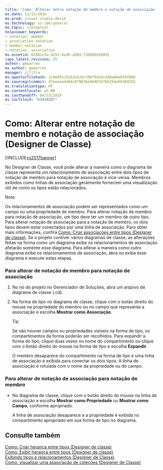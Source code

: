 ```yaml
---
title: 'Como: Alterar entre notação de membro e notação de associação (Designer de classe) | Microsoft Docs'
ms.date: 11/15/2016
ms.prod: visual-studio-dev14
ms.technology: vs-ide-general
ms.topic: conceptual
helpviewer_keywords:
- notation, member
- association notation
- member notation
- notation, association
ms.assetid: 65881c5a-d251-4a36-ad0d-73d088436092
caps.latest.revision: 25
author: gewarren
ms.author: gewarren
manager: jillfra
ms.openlocfilehash: 2c0e691cd162a52dc598f9d3dc4d9a04e0f8f008
ms.sourcegitcommit: 47eeeeadd84c879636e9d48747b615de69384356
ms.translationtype: HT
ms.contentlocale: pt-BR
ms.lasthandoff: 04/23/2019
ms.locfileid: "63439287"
---
```

# <a name="how-to-change-between-member-notation-and-association-notation-class-designer"></a>Como: Alterar entre notação de membro e notação de associação (Designer de Classe)
[!INCLUDE[vs2017banner](../includes/vs2017banner.md)]

No Designer de Classe, você pode alterar a maneira como o diagrama de classe representa um relacionamento de associação entre dois tipos de notação de membro para notação de associação e vice-versa. Membros exibidos como linhas de associação geralmente fornecem uma visualização útil de como os tipos estão relacionados.  
  
> [!NOTE]
> Os relacionamentos de associação podem ser representados como um campo ou uma propriedade de membro. Para alterar notação de membro para notação de associação, um tipo deve ter um membro de outro tipo. Para alterar notação de associação para a notação de membro, os dois tipos devem estar conectados por uma linha de associação. Para obter mais informações, confira [Como: Criar associações entre tipos (Designer de classe)](../ide/how-to-create-associations-between-types-class-designer.md). Se o projeto contiver vários diagramas de classe, as alterações feitas na forma como um diagrama exibe os relacionamentos de associação afetarão somente esse diagrama. Para alterar a maneira como outro diagrama exibe os relacionamentos de associação, abra ou exiba esse diagrama e execute estas etapas.  
  
### <a name="to-change-member-notation-to-association-notation"></a>Para alterar de notação de membro para notação de associação  
  
1. No nó do projeto no Gerenciador de Soluções, abra um arquivo de diagrama de classe (.cd).  
  
2. Na forma de tipo no diagrama de classe, clique com o botão direito do mouse na propriedade do membro ou no campo que representa a associação e escolha **Mostrar como Associação**.  
  
    > [!TIP]
    > Se não houver campos ou propriedades visíveis na forma de tipo, os compartimentos da forma poderão ser recolhidos. Para expandir a forma do tipo, clique duas vezes no nome do compartimento ou clique com o botão direito do mouse na forma de tipo e escolha **Expandir**.  
  
     O membro desaparece do compartimento na forma de tipo e uma linha de associação é exibida para conectar os dois tipos. A linha de associação é rotulada com o nome da propriedade ou do campo.  
  
### <a name="to-change-association-notation-to-member-notation"></a>Para alterar de notação de associação para notação de membro  
  
- No diagrama de classe, clique com o botão direito do mouse na linha de associação e escolha **Mostrar como Propriedade** ou **Mostrar como Campo**, conforme apropriado.  
  
     A linha de associação desaparece e a propriedade é exibida no compartimento apropriado em sua forma de tipo no diagrama.  
  
## <a name="see-also"></a>Consulte também  
 [Como: Criar herança entre tipos (Designer de classe)](../ide/how-to-create-inheritance-between-types-class-designer.md)   
 [Como: Exibir herança entre tipos (Designer de classe)](../ide/how-to-view-inheritance-between-types-class-designer.md)   
 [Exibindo tipos e relacionamentos (Designer de Classe)](../ide/viewing-types-and-relationships-class-designer.md)   
 [Como: visualizar uma associação de coleções (Designer de Classe)](../ide/how-to-visualize-a-collection-association-class-designer.md)
